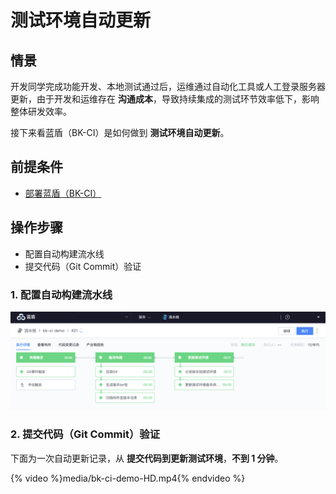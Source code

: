 # 测试环境自动更新

## 情景
开发同学完成功能开发、本地测试通过后，运维通过自动化工具或人工登录服务器更新，由于开发和运维存在 **沟通成本**，导致持续集成的测试环节效率低下，影响整体研发效率。

接下来看蓝盾（BK-CI）是如何做到 **测试环境自动更新**。

## 前提条件

- [部署蓝盾（BK-CI）](https://github.com/Tencent/bk-ci)

## 操作步骤
- 配置自动构建流水线
- 提交代码（Git Commit）验证

### 1. 配置自动构建流水线

![bk-ci-demo](media/bk-ci-demo.png)

### 2. 提交代码（Git Commit）验证

下面为一次自动更新记录，从 **提交代码到更新测试环境**，**不到 1 分钟**。

{% video %}media/bk-ci-demo-HD.mp4{% endvideo %}
